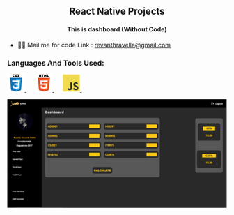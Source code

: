 <h2 align="center">React Native Projects</h2>
<h4 align="center">This is dashboard (Without Code)</h4>

- 👨‍💻 Mail me for code Link : revanthravella@gmail.com


<h3 align="left">Languages And Tools Used:</h3>
<p align="left"> 
    <a href="https://www.w3schools.com/css/" target="_blank" rel="noreferrer"> 
        <img src="https://raw.githubusercontent.com/devicons/devicon/master/icons/css3/css3-original-wordmark.svg" alt="css3" width="40" height="40"/> 
    </a> &nbsp;&nbsp;&nbsp;&nbsp;
    <a href="https://www.w3.org/html/" target="_blank" rel="noreferrer"> 
        <img src="https://raw.githubusercontent.com/devicons/devicon/master/icons/html5/html5-original-wordmark.svg" alt="html5" width="40" height="40"/> 
    </a> &nbsp;&nbsp;&nbsp;&nbsp;
    <a href="https://developer.mozilla.org/en-US/docs/Web/JavaScript" target="_blank" rel="noreferrer"> 
        <img src="https://raw.githubusercontent.com/devicons/devicon/master/icons/javascript/javascript-original.svg" alt="javascript" width="40" height="40"/> 
    </a> &nbsp;&nbsp;&nbsp;&nbsp;
</p>

![image alt](https://github.com/revanth-ravella/Figma-Dashboard-Design/blob/693fe269939d275a8b5bdb6bb2b6f5d447183b15/img-4.png)

